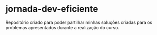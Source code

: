 # jornada-dev-eficiente
Repositório criado para poder partilhar minhas soluções criadas para os problemas apresentados durante a realização do curso. 
